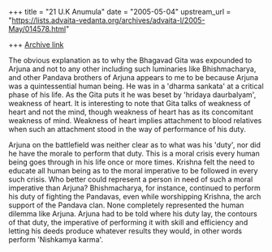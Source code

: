 +++
title = "21 U.K Anumula"
date = "2005-05-04"
upstream_url = "https://lists.advaita-vedanta.org/archives/advaita-l/2005-May/014578.html"

+++
[Archive link](https://lists.advaita-vedanta.org/archives/advaita-l/2005-May/014578.html)

The obvious explanation as to why the Bhagavad Gita was expounded to Arjuna 
and not to any other including such luminaries like Bhishmacharya, and other 
Pandava brothers of Arjuna appears to me to be because Arjuna was a 
quintessential human being.   He was in a 'dharma sankata' at a critical 
phase of his life.   As the Gita puts it he was beset by 'hridaya 
daurbalyam', weakness of heart.  It is interesting to note that Gita talks 
of weakness of heart and not the mind, though weakness of heart has as its 
concomitant weakness of mind.   Weakness of heart implies attachment to 
blood relatives when such an attachment stood in the way of performance of 
his duty.

Arjuna on the battlefield was neither clear as to what was his 'duty', nor 
did he have the morale to perform that duty.   This is a moral crisis every 
human being goes through in his life once or more times.   Krishna felt the 
need to educate all human being as to the moral imperative to be followed in 
every such crisis.   Who better could represent a person in need of such a 
moral imperative than Arjuna?   Bhishmacharya, for instance, continued to 
perform his duty of fighting the Pandavas, even while worshipping Krishna, 
the arch support of the Pandava clan.  None completely represented the human 
dilemma like Arjuna.  Arjuna had to be told where his duty lay, the contours 
of that duty, the imperative of performing it with skill and efficiency and 
letting his deeds produce whatever results they would, in other words 
perform 'Nishkamya karma'.



